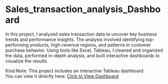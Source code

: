 # Sales_transaction_analysis_Dashboard
In this project, I analyzed sales transaction data to uncover key business trends and performance insights. The analysis involved identifying top-performing products, high-revenue regions, and patterns in customer purchase behavior. Using tools like Excel, Tableau, I cleaned and organized the data, performed in-depth analysis, and built interactive dashboards to visualize the results.

Kind Note:
This project includes an interactive Tableau dashboard.  
You can view it directly here: [Click to View Dashboard](https://public.tableau.com/authoring/SalesTransactionproject/Dashboard1#1)
